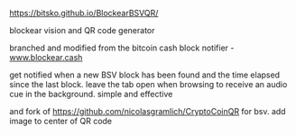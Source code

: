 https://bitsko.github.io/BlockearBSVQR/

blockear vision and QR code generator


branched and modified from the bitcoin cash block notifier - www.blockear.cash

get notified when a new BSV block has been found and the time elapsed since the last block. leave the tab open when browsing to receive an audio cue in the background. simple and effective

and fork of https://github.com/nicolasgramlich/CryptoCoinQR for bsv. add image to center of QR code
